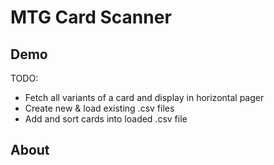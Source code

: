 # MTG Card Scanner

## Demo

TODO:
- Fetch all variants of a card and display in horizontal pager
- Create new & load existing .csv files
- Add and sort cards into loaded .csv file
## About
